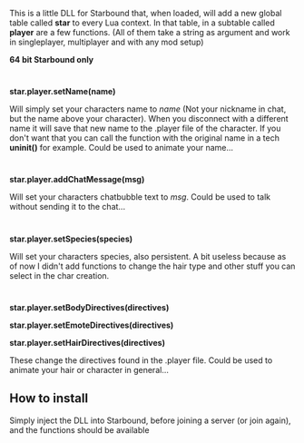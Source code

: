 This is a little DLL for Starbound that, when loaded, will add a new global table called **star** to every Lua context. In that table, in a subtable called **player** are a few functions. (All of them take a string as argument and work in singleplayer, multiplayer and with any mod setup)

**64 bit Starbound only**

#

**star.player.setName(name)**

Will simply set your characters name to *name* (Not your nickname in chat, but the name above your character). When you disconnect with a different name it will save that new name to the .player file of the character. If you don't want that you can call the function with the original name in a tech **uninit()** for example. Could be used to animate your name...

#

**star.player.addChatMessage(msg)**

Will set your characters chatbubble text to *msg*.
Could be used to talk without sending it to the chat...

#

**star.player.setSpecies(species)**

Will set your characters species, also persistent. A bit useless because as of now I didn't add functions to change the hair type and other stuff you can select in the char creation.

#

**star.player.setBodyDirectives(directives)**

**star.player.setEmoteDirectives(directives)**

**star.player.setHairDirectives(directives)**

These change the directives found in the .player file. Could be used to animate your hair or character in general...

## How to install

Simply inject the DLL into Starbound, before joining a server (or join again), and the functions should be available
